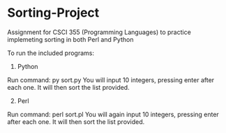 # Sorting-Project
Assignment for CSCI 355 (Programming Languages) to practice implemeting sorting in both Perl and Python

To run the included programs:

1. Python 

Run command: py sort.py
You will input 10 integers, pressing enter after each one. It will then sort the list provided.

2. Perl

Run command: perl sort.pl
You will again input 10 integers, pressing enter after each one. It will then sort the list provided.
